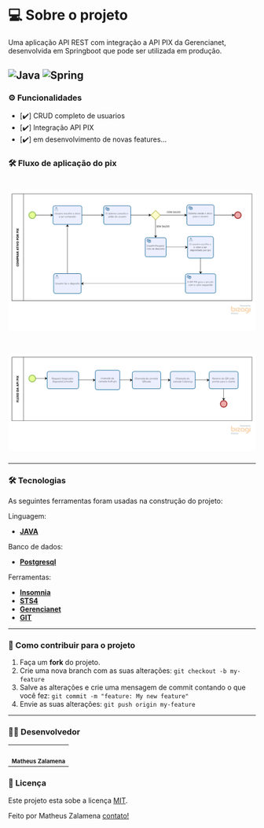 # 💻 Sobre o projeto

Uma aplicação API REST com integração a API PIX da Gerencianet, desenvolvida em Springboot que pode ser utilizada em produção.

![Java](https://img.shields.io/badge/Java-ED8B00?style=for-the-badge&logo=java&logoColor=white)
![Spring](https://img.shields.io/badge/Spring-6DB33F?style=for-the-badge&logo=spring&logoColor=white)
---


### ⚙️ Funcionalidades

- [:heavy_check_mark:] CRUD completo de usuarios
- [:heavy_check_mark:] Integração API PIX
- [:heavy_check_mark:] em desenvolvimento de novas features...


### 🛠 Fluxo de aplicação do pix
<h1 align="center">
    <img alt="fluxo" title="fluxo" src="https://github.com/Matheuszl/api-rest-springboot/blob/main/fluxo.png" />
</h1>


<h1 align="center">
    <img alt="fluxo" title="fluxo" src="https://github.com/Matheuszl/api-rest-springboot/blob/main/fluxo-api-pix.png" />
</h1>




---
### 🛠 Tecnologias

As seguintes ferramentas foram usadas na construção do projeto:

Linguagem:
-   **[JAVA](https://www.java.com/pt-BR/)**

Banco de dados:
-   **[Postgresql](https://www.postgresql.org)**

Ferramentas:
-   **[Insomnia](https://insomnia.rest)**
-   **[STS4](https://spring.io/tools)**
-   **[Gerencianet](https://gerencianet.com.br)**
-   **[GIT](https://git-scm.com)**





---

### 💪 Como contribuir para o projeto

1. Faça um **fork** do projeto.
2. Crie uma nova branch com as suas alterações: `git checkout -b my-feature`
3. Salve as alterações e crie uma mensagem de commit contando o que você fez: `git commit -m "feature: My new feature"`
4. Envie as suas alterações: `git push origin my-feature`

---


### 👨‍💻 Desenvolvedor
<table>
  <tr>
    <td align="center"><img style="border-radius: 50%;" src="https://avatars2.githubusercontent.com/u/48697859?v=4" width="100px;" alt=""/><br /><sub><b>Matheus Zalamena</b></sub></a><br /><a  href="https://github.com/Matheuszl"> </a></td>    
  </tr>
</table>



### 📝 Licença

Este projeto esta sobe a licença [MIT](./LICENSE).

Feito por Matheus Zalamena [contato!](https://www.linkedin.com/in/matheus-zalamena/)
